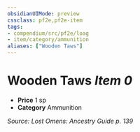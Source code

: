 ```yaml
---
obsidianUIMode: preview
cssclass: pf2e,pf2e-item
tags:
- compendium/src/pf2e/loag
- item/category/ammunition
aliases: ["Wooden Taws"]
---
```

# Wooden Taws *Item 0*  

- **Price** 1 sp
- **Category** Ammunition



*Source: Lost Omens: Ancestry Guide p. 139*